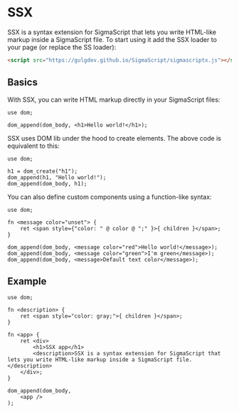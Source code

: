 # SSX
SSX is a syntax extension for SigmaScript that lets you write HTML-like markup inside a SigmaScript file.
To start using it add the SSX loader to your page (or replace the SS loader):
```html
<script src="https://gulgdev.github.io/SigmaScript/sigmascriptx.js"></script>
```

## Basics
With SSX, you can write HTML markup directly in your SigmaScript files:
```
use dom;

dom_append(dom_body, <h1>Hello world!</h1>);
```
SSX uses DOM lib under the hood to create elements. The above code is equivalent to this:
```
use dom;

h1 = dom_create("h1");
dom_append(h1, "Hello world!");
dom_append(dom_body, h1);
```
You can also define custom components using a function-like syntax:
```
use dom;

fn <message color="unset"> {
    ret <span style={"color: " @ color @ ";" }>{ children }</span>;
}

dom_append(dom_body, <message color="red">Hello world!</message>);
dom_append(dom_body, <message color="green">I'm green</message>);
dom_append(dom_body, <message>Default text color</message>);
```

## Example
```
use dom;

fn <description> {
    ret <span style="color: gray;">{ children }</span>;
}

fn <app> {
    ret <div>
        <h1>SSX app</h1>
        <description>SSX is a syntax extension for SigmaScript that lets you write HTML-like markup inside a SigmaScript file.</description>
    </div>;
}

dom_append(dom_body,
    <app />
);
```